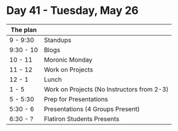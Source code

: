 # Day 41 - Tuesday, May 26

The plan        |      |
----------------|-------
9 - 9:30        | Standups
9:30 - 10       | Blogs
10 - 11         | Moronic Monday
11 - 12         | Work on Projects
12 - 1          | Lunch
1 - 5           | Work on Projects (No Instructors from 2-3)
5 - 5:30        | Prep for Presentations
5:30 - 6        | Presentations (4 Groups Present)
6:30 - ?        | Flatiron Students Presents

